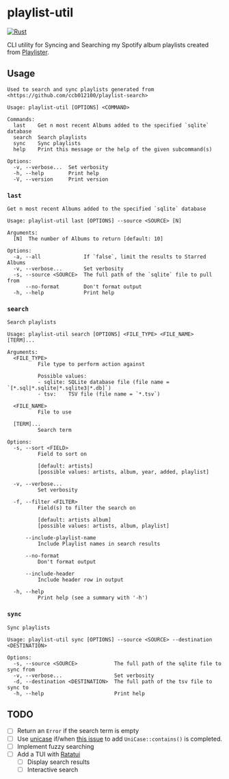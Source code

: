 # playlist-util

[![Rust](https://github.com/ccb012100/playlister/actions/workflows/rust.yml/badge.svg)](https://github.com/ccb012100/playlister/actions/workflows/rust.yml)

CLI utility for Syncing and Searching my Spotify album playlists created from [Playlister](https://github.com/ccb012100/playlister).

## Usage

```console
Used to search and sync playlists generated from <https://github.com/ccb012100/playlist-search>

Usage: playlist-util [OPTIONS] <COMMAND>

Commands:
  last    Get n most recent Albums added to the specified `sqlite` database
  search  Search playlists
  sync    Sync playlists
  help    Print this message or the help of the given subcommand(s)

Options:
  -v, --verbose...  Set verbosity
  -h, --help        Print help
  -V, --version     Print version
```

### `last`

```console
Get n most recent Albums added to the specified `sqlite` database

Usage: playlist-util last [OPTIONS] --source <SOURCE> [N]

Arguments:
  [N]  The number of Albums to return [default: 10]

Options:
  -a, --all              If `false`, limit the results to Starred Albums
  -v, --verbose...       Set verbosity
  -s, --source <SOURCE>  The full path of the `sqlite` file to pull from
      --no-format        Don't format output
  -h, --help             Print help
```

### `search`

```console
Search playlists

Usage: playlist-util search [OPTIONS] <FILE_TYPE> <FILE_NAME> [TERM]...

Arguments:
  <FILE_TYPE>
          File type to perform action against

          Possible values:
          - sqlite: SQLite database file (file name = `[*.sql|*.sqlite|*.sqlite3|*.db]`)
          - tsv:    TSV file (file name = `*.tsv`)

  <FILE_NAME>
          File to use

  [TERM]...
          Search term

Options:
  -s, --sort <FIELD>
          Field to sort on

          [default: artists]
          [possible values: artists, album, year, added, playlist]

  -v, --verbose...
          Set verbosity

  -f, --filter <FILTER>
          Field(s) to filter the search on

          [default: artists album]
          [possible values: artists, album, playlist]

      --include-playlist-name
          Include Playlist names in search results

      --no-format
          Don't format output

      --include-header
          Include header row in output

  -h, --help
          Print help (see a summary with '-h')
```

### `sync`

```console
Sync playlists

Usage: playlist-util sync [OPTIONS] --source <SOURCE> --destination <DESTINATION>

Options:
  -s, --source <SOURCE>            The full path of the sqlite file to sync from
  -v, --verbose...                 Set verbosity
  -d, --destination <DESTINATION>  The full path of the tsv file to sync to
  -h, --help                       Print help
```

## TODO

- [ ] Return an `Error` if the search term is empty
- [ ] Use [unicase](https://github.com/seanmonstar/unicase) if/when [this issue](https://github.com/seanmonstar/unicase/pull/52) to add `UniCase::contains()` is completed.
- [ ] Implement fuzzy searching
- [ ] Add a TUI with [Ratatui](https://ratatui.rs/)
  - [ ] Display search results
  - [ ] Interactive search
